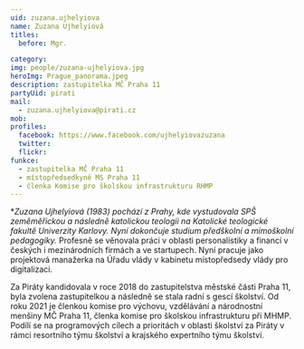 ```yaml
---
uid: zuzana.ujhelyiova
name: Zuzana Ujhelyiová
titles:
  before: Mgr. 

category:
img: people/zuzana-ujhelyiova.jpg
heroImg: Prague_panorama.jpeg
description: zastupitelka MČ Praha 11
partyUid: pirati
mail:
  - zuzana.ujhelyiova@pirati.cz
mob:			 
profiles:   
  facebook: https://www.facebook.com/ujhelyiovazuzana
  twitter: 		  
  flickr:
funkce:
  - zastupitelka MČ Praha 11
  - místopředsedkyně MS Praha 11 
  - členka Komise pro školskou infrastrukturu RHMP		  
---
```


**Zuzana Ujhelyiová (*1983) pochází z Prahy, kde vystudovala SPŠ zeměměřickou a následně katolickou teologii na Katolické teologické fakultě Univerzity Karlovy. Nyní dokončuje studium předškolní a mimoškolní pedagogiky.** Profesně se věnovala práci v oblasti personalistiky a financí v českých i mezinárodních firmách a ve startupech. Nyní pracuje jako projektová manažerka na Úřadu vlády v kabinetu místopředsedy vlády pro digitalizaci.

Za Piráty kandidovala v roce 2018 do zastupitelstva městské části Praha 11, byla zvolena zastupitelkou a následně se stala radní s gescí školství. Od roku 2021 je členkou komise pro výchovu, vzdělávání a národnostní menšiny MČ Praha 11, členka komise pro školskou infrastrukturu při MHMP. Podílí se na programových cílech a prioritách v oblasti školství za Piráty v rámci resortního týmu školství a krajského expertního týmu školství.
